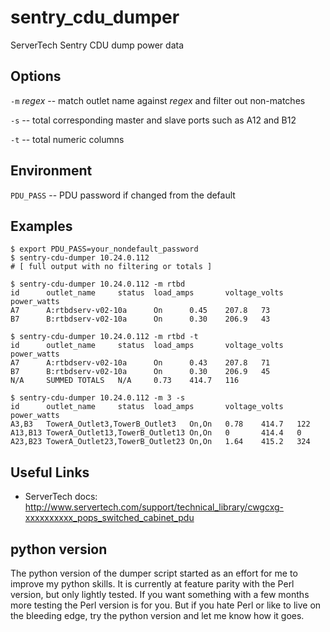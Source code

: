 sentry_cdu_dumper
=================

ServerTech Sentry CDU dump power data

Options
-------

`-m` *regex* -- match outlet name against *regex* and filter out non-matches

`-s` -- total corresponding master and slave ports such as A12 and B12

`-t` -- total numeric columns

Environment
-----------

`PDU_PASS` -- PDU password if changed from the default

Examples
--------

	$ export PDU_PASS=your_nondefault_password
	$ sentry-cdu-dumper 10.24.0.112
	# [ full output with no filtering or totals ]

	$ sentry-cdu-dumper 10.24.0.112 -m rtbd
	id      outlet_name     status  load_amps       voltage_volts   power_watts
	A7      A:rtbdserv-v02-10a      On      0.45    207.8   73
	B7      B:rtbdserv-v02-10a      On      0.30    206.9   43

	$ sentry-cdu-dumper 10.24.0.112 -m rtbd -t
	id      outlet_name     status  load_amps       voltage_volts   power_watts
	A7      A:rtbdserv-v02-10a      On      0.43    207.8   71
	B7      B:rtbdserv-v02-10a      On      0.30    206.9   45
	N/A     SUMMED TOTALS   N/A     0.73    414.7   116    

	$ sentry-cdu-dumper 10.24.0.112 -m 3 -s
	id      outlet_name     status  load_amps       voltage_volts   power_watts
	A3,B3   TowerA_Outlet3,TowerB_Outlet3   On,On   0.78    414.7   122
	A13,B13 TowerA_Outlet13,TowerB_Outlet13 On,On   0       414.4   0
	A23,B23 TowerA_Outlet23,TowerB_Outlet23 On,On   1.64    415.2   324

Useful Links
------------

* ServerTech docs: http://www.servertech.com/support/technical_library/cwgcxg-xxxxxxxxxx_pops_switched_cabinet_pdu

python version
--------------

The python version of the dumper script started as an effort for me to improve
my python skills.  It is currently at feature parity with the Perl version, but
only lightly tested.
If you want something with a few months more testing the Perl version is
for you.  But if you hate Perl or like to live on the bleeding edge, try the python
version and let me know how it goes.

